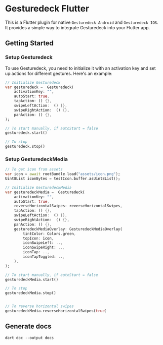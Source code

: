 # Gesturedeck Flutter

This is a Flutter plugin for native `Gesturedeck Android` and `Gesturedeck IOS`. It provides a simple way to integrate Gesturedeck into your Flutter app.

## Getting Started

### Setup Gesturedeck

To use Gesturedeck, you need to initialize it with an activation key and set up actions for different gestures. Here's an example:

```dart
// Initialize Gesturedeck
var gesturedeck =  Gesturedeck(
    activationKey: "",
    autoStart: true,
    tapAction: () {},
    swipeLeftAction:  () {},
    swipeRightAction:  () {},
    panAction: () {},
);

// To start manually, if autoStart = false
gesturedeck.start()

// To stop
gesturedeck.stop()
```

### Setup GesturedeckMedia  

```dart
// To get icon from assets
var icon = await rootBundle.load("assets/icon.png");
Uint8List iconBytes = testIcon.buffer.asUint8List();

// Initialize GesturedeckMedia
var gesturedeckMedia =  Gesturedeck(
    activationKey: "",
    autoStart: true,
    reverseHorizontalSwipes: reverseHorizontalSwipes,
    tapAction: () {},
    swipeLeftAction:  () {},
    swipeRightAction:  () {},
    panAction: () {},
    gesturedeckMediaOverlay: GesturedeckMediaOverlay(
        tintColor: Colors.green,
        topIcon: icon, 
        iconSwipeLeft: ..,
        iconSwipeRight: ..,
        iconTap: ..,
        iconTapToggled: ..,
    ),
);

// To start manually, if autoStart = false
gesturedeckMedia.start()

// To stop
gesturedeckMedia.stop()


// To reverse horizontal swipes
gesturedeckMedia.reverseHorizontalSwipes(true)
```

## Generate docs

```dart
dart doc --output docs
```